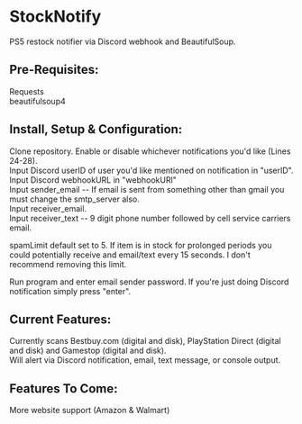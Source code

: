 # StockNotify
PS5 restock notifier via Discord webhook and BeautifulSoup.

## Pre-Requisites:
Requests  
beautifulsoup4

## Install, Setup & Configuration:
Clone repository.
Enable or disable whichever notifications you'd like (Lines 24-28).  
Input Discord userID of user you'd like mentioned on notification in "userID".  
Input Discord webhookURL in "webhookURl"  
Input sender_email -- If email is sent from something other than gmail you must change the smtp_server also.  
Input receiver_email.  
Input receiver_text -- 9 digit phone number followed by cell service carriers email.  
  
spamLimit default set to 5. If item is in stock for prolonged periods you could potentially receive and email/text every 15 seconds. I don't recommend removing this limit.  
  
Run program and enter email sender password. If you're just doing Discord notification simply press "enter".  

## Current Features:
Currently scans Bestbuy.com (digital and disk), PlayStation Direct (digital and disk) and Gamestop (digital and disk).   
Will alert via Discord notification, email, text message, or console output.

## Features To Come:
More website support (Amazon & Walmart)  
